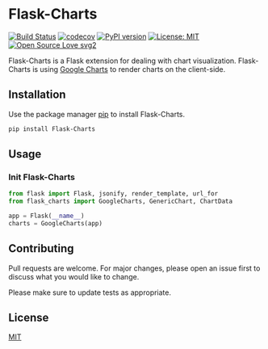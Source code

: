 # Flask-Charts

[![Build Status](https://travis-ci.com/albinmedoc/flask-charts.svg?token=4GyhcjtfvUszyhA5DD7J&branch=master)](https://travis-ci.com/albinmedoc/flask-charts)
[![codecov](https://codecov.io/gh/albinmedoc/flask-charts/branch/master/graph/badge.svg?token=puiuyNKZuh)](https://codecov.io/gh/albinmedoc/flask-charts)
[![PyPI version](https://badge.fury.io/py/Flask-Charts.svg)](https://badge.fury.io/py/Flask-Charts)
[![License: MIT](https://img.shields.io/badge/License-MIT-yellow.svg)](https://opensource.org/licenses/MIT)
[![Open Source Love svg2](https://badges.frapsoft.com/os/v2/open-source.svg?v=103)](https://github.com/albinmedoc/flask-charts)

Flask-Charts is a Flask extension for dealing with chart visualization. Flask-Charts is using [Google Charts](https://developers.google.com/chart/) to render charts on the client-side.

## Installation

Use the package manager [pip](https://pip.pypa.io/en/stable/) to install Flask-Charts.

```bash
pip install Flask-Charts
```

## Usage
### Init Flask-Charts
```python
from flask import Flask, jsonify, render_template, url_for
from flask_charts import GoogleCharts, GenericChart, ChartData

app = Flask(__name__)
charts = GoogleCharts(app)
```

## Contributing
Pull requests are welcome. For major changes, please open an issue first to discuss what you would like to change.

Please make sure to update tests as appropriate.

## License
[MIT](LICENSE)
